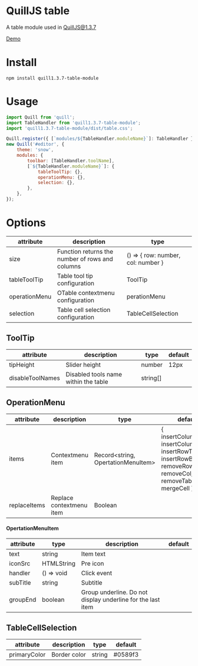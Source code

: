# QuillJS table

A table module used in QuillJS@1.3.7

[Demo](https://zzxming.github.io/quill-table/demo/index.html)

# Install

```
npm install quill1.3.7-table-module
```

# Usage

```javascript
import Quill from 'quill';
import TableHandler from 'quill1.3.7-table-module';
import 'quill1.3.7-table-module/dist/table.css';

Quill.register({ [`modules/${TableHandler.moduleName}`]: TableHandler }, true);
new Quill('#editor', {
    theme: 'snow',
    modules: {
        toolbar: [TableHandler.toolName],
        [`${TableHandler.moduleName}`]: {
            tableToolTip: {},
            operationMenu: {},
            selection: {},
        },
    },
});
```

# Options

| attribute     | description                                     | type                               |
| ------------- | ----------------------------------------------- | ---------------------------------- |
| size          | Function returns the number of rows and columns | () => { row: number, col: number } |
| tableToolTip  | Table tool tip configuration                    | ToolTip                            |
| operationMenu | OTable contextmenu configuration                | perationMenu                       |
| selection     | Table cell selection configuration              | TableCellSelection                 |

## ToolTip

| attribute        | description                          | type     | default |
| ---------------- | ------------------------------------ | -------- | ------- |
| tipHeight        | Slider height                        | number   | 12px    |
| disableToolNames | Disabled tools name within the table | string[] |         |

## OperationMenu

| attribute    | description              | type                               | default                                                                                                              |
| ------------ | ------------------------ | ---------------------------------- | -------------------------------------------------------------------------------------------------------------------- |
| items        | Contextmenu item         | Record<string, OpertationMenuItem> | { insertColumnLeft, insertColumnRight, insertRowTop, insertRowBottom, removeRow, removeCol, removeTable, mergeCell } |
| replaceItems | Replace contextmenu item | Boolean                            |                                                                                                                      |

#### OpertationMenuItem

| attribute | type       | description                                                 | default |
| --------- | ---------- | ----------------------------------------------------------- | ------- |
| text      | string     | Item text                                                   |         |
| iconSrc   | HTMLString | Pre icon                                                    |         |
| handler   | () => void | Click event                                                 |         |
| subTitle  | string     | Subtitle                                                    |         |
| groupEnd  | boolean    | Group underline. Do not display underline for the last item |         |

## TableCellSelection

| attribute    | description  | type   | default |
| ------------ | ------------ | ------ | ------- |
| primaryColor | Border color | string | #0589f3 |
